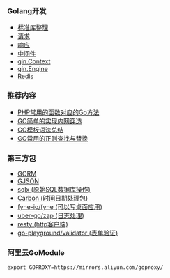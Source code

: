 ### Golang开发
- [标准库整理](./standard/README.md)
- [请求](./请求.md)
- [响应](./响应.md)
- [中间件](./中间件.md)
- [gin.Context](./gin.Context.md)
- [gin.Engine](./gin.Engine.md)
- [Redis](./Redis.md)

### 推荐内容
- [PHP常用的函数对应的Go方法](./php_functions.md)
- [GO简单的实现内网穿透](https://www.cnblogs.com/jkko123/p/7218685.html)
- [GO模板语法总结](https://www.cnblogs.com/jkko123/p/7018406.html)
- [GO常用的正则查找与替换](https://www.cnblogs.com/jkko123/p/8329515.html)


### 第三方包
- [GORM](https://github.com/go-gorm/gorm)
- [GJSON](https://github.com/tidwall/gjson)
- [sqlx (原始SQL数据库操作)](https://github.com/jmoiron/sqlx)
- [Carbon (时间日期处理包)](https://github.com/golang-module/carbon)
- [fyne-io/fyne (可以写桌面应用)](https://github.com/fyne-io/fyne)
- [uber-go/zap (日志处理)](https://github.com/uber-go/zap)
- [resty (http客户端)](https://github.com/go-resty/resty)
- [go-playground/validator (表单验证)](https://github.com/go-playground/validator)


### 阿里云GoModule
```shell
export GOPROXY=https://mirrors.aliyun.com/goproxy/
```